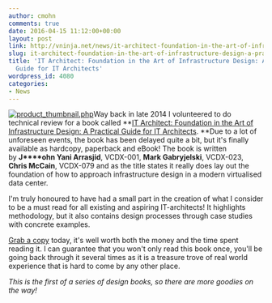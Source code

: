 ```yaml
---
author: cmohn
comments: true
date: 2016-04-15 11:12:00+00:00
layout: post
link: http://vninja.net/news/it-architect-foundation-in-the-art-of-infrastructure-design-a-practical-guide-for-it-architects/
slug: it-architect-foundation-in-the-art-of-infrastructure-design-a-practical-guide-for-it-architects
title: 'IT Architect: Foundation in the Art of Infrastructure Design: A Practical
  Guide for IT Architects'
wordpress_id: 4080
categories:
- News
---
```


[![product_thumbnail.php](http://vninja.net/wordpress/wp-content/uploads/2016/04/product_thumbnail.php_.jpeg)](https://www.lulu.com/shop/search.ep?keyWords=arrasjid&type=)Way back in late 2014 I volunteered to do technical review for a book called **[IT Architect: Foundation in the Art of Infrastructure Design: A Practical Guide for IT Architects](https://www.lulu.com/shop/search.ep?keyWords=arrasjid&type=). **Due to a lot of unforeseen events, the book has been delayed quite a bit, but it's finally available as hardcopy, paperback and eBook! The book is written by **J****ohn Yani Arrasjid**, VCDX-001, **Mark Gabryjelski**, VCDX-023, **Chris McCain**, VCDX-079 and as the title states it really does lay out the foundation of how to approach infrastructure design in a modern virtualised data center.

I'm truly honoured to have had a small part in the creation of what I consider to be a must read for all existing and aspiring IT-architects! It highlights methodology, but it also contains design processes through case studies with concrete examples.

[Grab a copy](https://www.lulu.com/shop/search.ep?keyWords=arrasjid&type=) today, it's well worth both the money and the time spent reading it. I can guarantee that you won't only read this book once, you'll be going back through it several times as it is a treasure trove of real world experience that is hard to come by any other place.



_This is the first of a series of design books, so there are more goodies on the way!_
